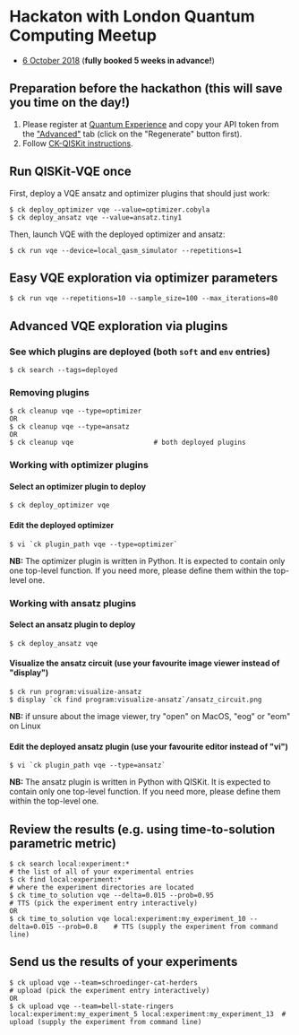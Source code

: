 # Hackaton with London Quantum Computing Meetup

* [6 October 2018](https://www.meetup.com/London-Quantum-Computing-Meetup/events/254156028/) (**fully booked 5 weeks in advance!**)

## Preparation before the hackathon (this will save you time on the day!)

1. Please register at [Quantum Experience](https://quantumexperience.ng.bluemix.net/qx/signup) and copy your API token from the ["Advanced"](https://quantumexperience.ng.bluemix.net/qx/account/advanced) tab (click on the "Regenerate" button first).
1. Follow [CK-QISKit instructions](https://github.com/ctuning/ck-qiskit).

## Run QISKit-VQE once

First, deploy a VQE ansatz and optimizer plugins that should just work:
```
$ ck deploy_optimizer vqe --value=optimizer.cobyla
$ ck deploy_ansatz vqe --value=ansatz.tiny1
```

Then, launch VQE with the deployed optimizer and ansatz:
```
$ ck run vqe --device=local_qasm_simulator --repetitions=1
```

## Easy VQE exploration via optimizer parameters
```
$ ck run vqe --repetitions=10 --sample_size=100 --max_iterations=80
```

## Advanced VQE exploration via plugins

### See which plugins are deployed (both `soft` and `env` entries)
```
$ ck search --tags=deployed
```

### Removing plugins
```
$ ck cleanup vqe --type=optimizer
OR
$ ck cleanup vqe --type=ansatz
OR
$ ck cleanup vqe                    # both deployed plugins
```

### Working with optimizer plugins

#### Select an optimizer plugin to deploy
```
$ ck deploy_optimizer vqe
```

#### Edit the deployed optimizer
```
$ vi `ck plugin_path vqe --type=optimizer`
```
**NB:** The optimizer plugin is written in Python.
It is expected to contain only one top-level function.
If you need more, please define them within the top-level one.

### Working with ansatz plugins

#### Select an ansatz plugin to deploy
```
$ ck deploy_ansatz vqe
```

#### Visualize the ansatz circuit (use your favourite image viewer instead of "display")
```
$ ck run program:visualize-ansatz
$ display `ck find program:visualize-ansatz`/ansatz_circuit.png
```
**NB:** if unsure about the image viewer, try "open" on MacOS, "eog" or "eom" on Linux

#### Edit the deployed ansatz plugin (use your favourite editor instead of "vi")
```
$ vi `ck plugin_path vqe --type=ansatz`
```
**NB:** The ansatz plugin is written in Python with QISKit.
It is expected to contain only one top-level function.
If you need more, please define them within the top-level one.

## Review the results (e.g. using time-to-solution parametric metric)
```
$ ck search local:experiment:*                                                          # the list of all of your experimental entries
$ ck find local:experiment:*                                                            # where the experiment directories are located
$ ck time_to_solution vqe --delta=0.015 --prob=0.95                                     # TTS (pick the experiment entry interactively)
OR
$ ck time_to_solution vqe local:experiment:my_experiment_10 --delta=0.015 --prob=0.8    # TTS (supply the experiment from command line)
```

## Send us the results of your experiments
```
$ ck upload vqe --team=schroedinger-cat-herders                                         # upload (pick the experiment entry interactively)
OR
$ ck upload vqe --team=bell-state-ringers local:experiment:my_experiment_5 local:experiment:my_experiment_13  # upload (supply the experiment from command line)
```
